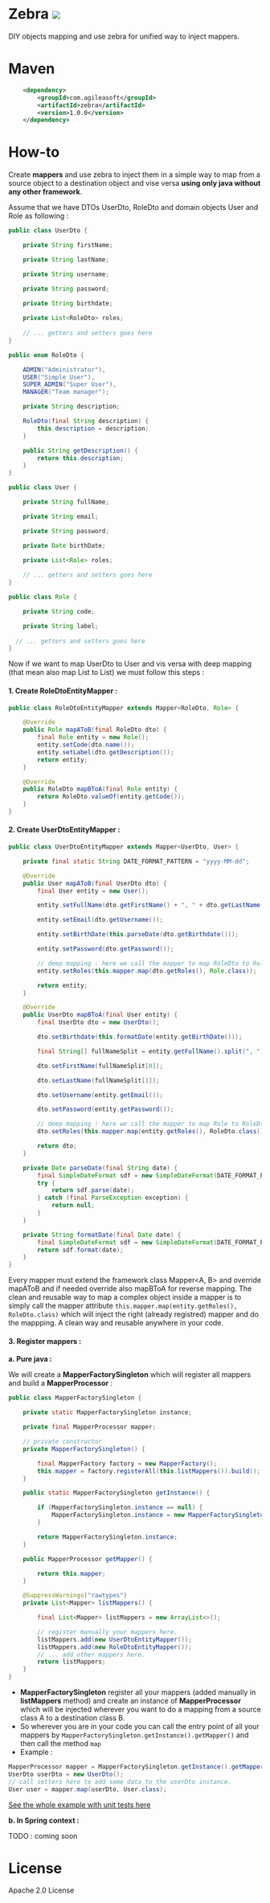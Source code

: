 # Zebra ![](https://travis-ci.org/amgohan/zebra.svg?branch=master)
DIY objects mapping and use zebra for unified way to inject mappers.

Maven
=====
```xml
    <dependency>
        <groupId>com.agileasoft</groupId>
        <artifactId>zebra</artifactId>
        <version>1.0.0</version>
    </dependency>
```

How-to
============
Create **mappers** and use zebra to inject them in a simple way to map from a source object to a destination object and vise versa **using only java without any other framework**.

Assume that we have DTOs UserDto, RoleDto and domain objects User and Role as following :

```java
public class UserDto {

	private String firstName;

	private String lastName;

	private String username;

	private String password;

	private String birthdate;
	
	private List<RoleDto> roles;
	
	// ... getters and setters goes here
}
```

```java
public enum RoleDto {

	ADMIN("Administrator"),
	USER("Simple User"),
	SUPER_ADMIN("Super User"),
	MANAGER("Team manager");

	private String description;

	RoleDto(final String description) {
		this.description = description;
	}

	public String getDescription() {
		return this.description;
	}
}
```

```java
public class User {

	private String fullName;

	private String email;

	private String password;

	private Date birthDate;

	private List<Role> roles;
	
	// ... getters and setters goes here
}
```

```java
public class Role {

	private String code;

	private String label;
	
  // ... getters and setters goes here
}
```

Now if we want to map UserDto to User and vis versa with deep mapping (that mean also map List<RoleDto> to List<Role>) we must follow this steps :

#### 1. Create RoleDtoEntityMapper :
```java
public class RoleDtoEntityMapper extends Mapper<RoleDto, Role> {

	@Override
	public Role mapAToB(final RoleDto dto) {
		final Role entity = new Role();
		entity.setCode(dto.name());
		entity.setLabel(dto.getDescription());
		return entity;
	}

	@Override
	public RoleDto mapBToA(final Role entity) {
		return RoleDto.valueOf(entity.getCode());
	}
}
```

#### 2. Create UserDtoEntityMapper :

```java
public class UserDtoEntityMapper extends Mapper<UserDto, User> {

	private final static String DATE_FORMAT_PATTERN = "yyyy-MM-dd";

	@Override
	public User mapAToB(final UserDto dto) {
		final User entity = new User();

		entity.setFullName(dto.getFirstName() + ", " + dto.getLastName());

		entity.setEmail(dto.getUsername());

		entity.setBirthDate(this.parseDate(dto.getBirthdate()));

		entity.setPassword(dto.getPassword());

		// deep mapping : here we call the mapper to map RoleDto to Role using the injected mapper RoleDtoEntityMapper
		entity.setRoles(this.mapper.map(dto.getRoles(), Role.class));

		return entity;
	}

	@Override
	public UserDto mapBToA(final User entity) {
		final UserDto dto = new UserDto();

		dto.setBirthdate(this.formatDate(entity.getBirthDate()));

		final String[] fullNameSplit = entity.getFullName().split(", ");

		dto.setFirstName(fullNameSplit[0]);

		dto.setLastName(fullNameSplit[1]);

		dto.setUsername(entity.getEmail());

		dto.setPassword(entity.getPassword());

		// deep mapping : here we call the mapper to map Role to RoleDto using the injected mapper RoleDtoEntityMapper
		dto.setRoles(this.mapper.map(entity.getRoles(), RoleDto.class));

		return dto;
	}

	private Date parseDate(final String date) {
		final SimpleDateFormat sdf = new SimpleDateFormat(DATE_FORMAT_PATTERN);
		try {
			return sdf.parse(date);
		} catch (final ParseException exception) {
			return null;
		}
	}

	private String formatDate(final Date date) {
		final SimpleDateFormat sdf = new SimpleDateFormat(DATE_FORMAT_PATTERN);
		return sdf.format(date);
	}
}
```

Every mapper must extend the framework class Mapper<A, B> and override mapAToB and if needed override also mapBToA for reverse mapping.
The clean and reusable way to map a complex object inside a mapper is to simply call the mapper attribute ```this.mapper.map(entity.getRoles(), RoleDto.class)``` which will inject the right (already registred) mapper and do the mappping. A clean way and reusable anywhere in your code.

#### 3. Register mappers :
  **a. Pure java :**
  
We will create a **MapperFactorySingleton** which will register all mappers and build a **MapperProcessor** :
```java
public class MapperFactorySingleton {

	private static MapperFactorySingleton instance;

	private final MapperProcessor mapper;

	// private constructor
	private MapperFactorySingleton() {

		final MapperFactory factory = new MapperFactory();
		this.mapper = factory.registerAll(this.listMappers()).build();
	}

	public static MapperFactorySingleton getInstance() {

		if (MapperFactorySingleton.instance == null) {
			MapperFactorySingleton.instance = new MapperFactorySingleton();
		}

		return MapperFactorySingleton.instance;
	}

	public MapperProcessor getMapper() {

		return this.mapper;
	}

	@SuppressWarnings("rawtypes")
	private List<Mapper> listMappers() {

		final List<Mapper> listMappers = new ArrayList<>();

		// register manually your mappers here.
		listMappers.add(new UserDtoEntityMapper());
		listMappers.add(new RoleDtoEntityMapper());
		// ... add other mappers here.
		return listMappers;
	}
}
```

* **MapperFactorySingleton** register all your mappers (added manually in **listMappers** method) and create an instance of **MapperProcessor** which will be injected wherever you want to do a mapping from a source class A to a destination class B.
* So wherever you are in your code you can call the entry point of all your mappers by  ```MapperFactorySingleton.getInstance().getMapper()``` and then call the method ```map```
* Example :
```java
MapperProcessor mapper = MapperFactorySingleton.getInstance().getMapper();
UserDto userDto = new UserDto();
// call setters here to add some data to the userDto instance.
User user = mapper.map(userDto, User.class);
```
[See the whole example with unit tests here](https://github.com/amgohan/zebra-examples/tree/master/zebra-javaonly)
  
  **b. In Spring context :**

TODO : coming soon

License
=======
Apache 2.0 License
